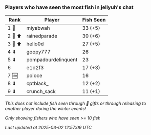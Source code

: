 ### Players who have seen the most fish in jellyuh's chat
| Rank | Player | Fish Seen |
|------|--------|-----------|
| 1 🥇  | miyabwah  | 33 (+5) |
| 2 🥈 ⬆ | rainedparade  | 30 (+6) |
| 3 🥉 ⬆ | hello0d  | 27 (+5) |
| 4 ⬇ | goopy777  | 26 |
| 5 ⬇ | pompadourdelinquent  | 23 |
| 6  | e1d2f3  | 17 (+3) |
| 7 🆕 | poioce  | 16 |
| 8 ⬇ | cptblack_  | 12 (+2) |
| 9 ⬇ | crunch_sack  | 11 (+1) |

_This does not include fish seen through 🎁 gifts or through releasing to another player during the winter events!_

_Only showing fishers who have seen >= 10 fish_

_Last updated at 2025-03-02 12:57:09 UTC_